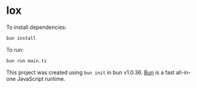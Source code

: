 # lox

To install dependencies:

```bash
bun install
```

To run:

```bash
bun run main.ts
```

This project was created using `bun init` in bun v1.0.36. [Bun](https://bun.sh) is a fast all-in-one JavaScript runtime.
